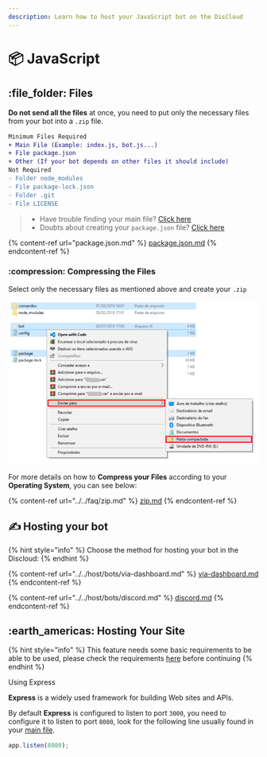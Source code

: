 ```yaml
---
description: Learn how to host your JavaScript bot on the DisCloud
---
```


# 📦 JavaScript

## :file\_folder: Files

**Do not send all the files** at once, you need to put only the necessary files from your bot into a `.zip` file.

```diff
Minimum Files Required
+ Main File (Example: index.js, bot.js...)
+ File package.json
+ Other (If your bot depends on other files it should include)
Not Required
- Folder node_modules
- File package-lock.json
- Folder .git
- File LICENSE
```

> * Have trouble finding your main file? [Click here](../../faq/arquivo-principal.md#arquivos-principais-gerais)
> * Doubts about creating your `package.json` file? [Click here](package.json.md)

{% content-ref url="package.json.md" %}
[package.json.md](package.json.md)
{% endcontent-ref %}

### :compression: Compressing the Files

Select only the necessary files as mentioned above and create your `.zip`

![](<../../../.gitbook/assets/image (12).png>)

For more details on how to **Compress your Files** according to your **Operating System**, you can see below:

{% content-ref url="../../faq/zip.md" %}
[zip.md](../../faq/zip.md)
{% endcontent-ref %}

## ✍ Hosting your bot

{% hint style="info" %}
Choose the method for hosting your bot in the Discloud:
{% endhint %}

{% content-ref url="../../host/bots/via-dashboard.md" %}
[via-dashboard.md](../../host/bots/via-dashboard.md)
{% endcontent-ref %}

{% content-ref url="../../host/bots/discord.md" %}
[discord.md](../../host/bots/discord.md)
{% endcontent-ref %}

## :earth\_americas: Hosting Your Site

{% hint style="info" %}
This feature needs some basic requirements to be able to be used, please check the requirements [here](../../host/sites/#requirements) before continuing
{% endhint %}

Using Express

**Express** is a widely used framework for building Web sites and APIs.

By default **Express** is configured to listen to port `3000`, you need to configure it to listen to port `8080`, look for the following line usually found in your [main file](../../faq/arquivo-principal.md).

```javascript
app.listen(8080);
```

